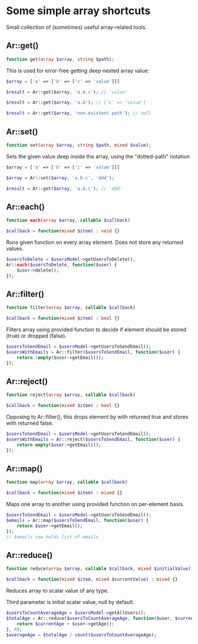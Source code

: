 # Some simple array shortcuts

Small collection of (sometimes) useful array-related tools.

## Ar::get()

```php
function get(array $array, string $path);
```

This is used for error-free getting deep nested array value:

```php
$array = ['a' => ['b' => ['c' => 'value']]]

$result = Ar::get($array, 'a.b.c'); // 'value'

$result = Ar::get($array, 'a.b'); // ['c' => 'value']

$result = Ar::get($array, 'non.existent.path'); // null
```

## Ar::set()

```php
function set(array $array, string $path, mixed $value);
```

Sets the given value deep inside the array, using the "dotted-path" notation

```php
$array = ['a' => ['b' => ['c' => 'value']]]

$array = Ar::set($array, 'a.b.c', 'ddd'); 

$result = Ar::get($array, 'a.b.c'); // 'ddd'
```

## Ar::each()

```php
function each(array $array, callable $callback)
```

```php
$callback = function(mixed $item) : void {}
```

Runs given function on every array element. Does not store any returned values.

```php
$usersToDelete = $usersModel->getUsersToDelete();
Ar::each($usersToDelete, function($user) {
    $user->delete();
});
```

## Ar::filter()

```php
function filter(array $array, callable $callback)
```

```php
$callback = function(mixed $item) : bool {}
```

Filters array using provided function to decide if element should be stored (true) or dropped (false).

```php
$usersToSendEmail = $usersModel->getUsersToSendEmail();
$usersWithEmails = Ar::filter($usersToSendEmail, function($user) {
    return !empty($user->getEmail());
});
```

## Ar::reject()

```php
function reject(array $array, callable $callback)
```

```php
$callback = function(mixed $item) : bool {}
```

Opposing to Ar::filter(), this drops element by with returned true and stores with returned false.

```php
$usersToSendEmail = $usersModel->getUsersToSendEmail();
$usersWithEmails = Ar::reject($usersToSendEmail, function($user) {
    return empty($user->getEmail());
});
```

## Ar::map()

```php
function map(array $array, callable $callback)
```

```php
$callback = function(mixed $item) : mixed {}
```

Maps one array to another using provided function on per-element basis.

```php
$usersToSendEmail = $usersModel->getUsersToSendEmail();
$emails = Ar::map($usersToSendEmail, function($user) {
    return $user->getEmail();
});
// $emails now holds list of emails
```

## Ar::reduce()

```php
function reduce(array $array, callable $callback, mixed $initialValue)
```

```php
$callback = function(mixed $item, mixed $currentValue) : mixed {}
```

Reduces array to scalar value of any type.

Third parameter is initial scalar value, null by default.

```php
$usersToCountAverageAge = $usersModel->getAllUsers();
$totalAge = Ar::reduce($usersToCountAverageAge, function($user, $currentAge) {
    return $currentAge + $user->getAge();
}, 0);
$averageAge = $totalAge / count($usersToCountAverageAge);
```
